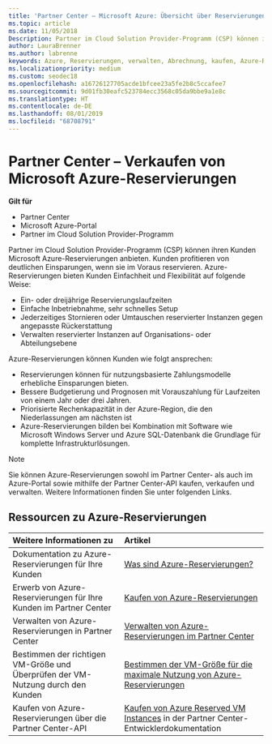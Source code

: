 ```yaml
---
title: 'Partner Center – Microsoft Azure: Übersicht über Reservierungen | Partner Center'
ms.topic: article
ms.date: 11/05/2018
Description: Partner im Cloud Solution Provider-Programm (CSP) können ihren Kunden Microsoft Azure-Reservierungen anbieten.
author: LauraBrenner
ms.author: labrenne
keywords: Azure, Reservierungen, verwalten, Abrechnung, kaufen, Azure-RI, Azure Reserved Instances
ms.localizationpriority: medium
ms.custom: seodec18
ms.openlocfilehash: a16726127705acde1bfcee23a5fe2b8c5ccafee7
ms.sourcegitcommit: 9d01fb30eafc523784ecc3568c05da9bbe9a1e8c
ms.translationtype: HT
ms.contentlocale: de-DE
ms.lasthandoff: 08/01/2019
ms.locfileid: "68708791"
---
```

# <a name="partner-center---sell-microsoft-azure-reservations"></a>Partner Center – Verkaufen von Microsoft Azure-Reservierungen

<!--Maggie, 12/7/18 - Added "Partner Center" to metadata title and H1 title as per Catherine Watson in bug #19868631-->

**Gilt für**

- Partner Center
- Microsoft Azure-Portal
- Partner im Cloud Solution Provider-Programm

Partner im Cloud Solution Provider-Programm (CSP) können ihren Kunden Microsoft Azure-Reservierungen anbieten. Kunden profitieren von deutlichen Einsparungen, wenn sie im Voraus reservieren. Azure-Reservierungen bieten Kunden Einfachheit und Flexibilität auf folgende Weise:

- Ein- oder dreijährige Reservierungslaufzeiten
- Einfache Inbetriebnahme, sehr schnelles Setup
- Jederzeitiges Stornieren oder Umtauschen reservierter Instanzen gegen angepasste Rückerstattung
- Verwalten reservierter Instanzen auf Organisations- oder Abteilungsebene 

Azure-Reservierungen können Kunden wie folgt ansprechen:

- Reservierungen können für nutzungsbasierte Zahlungsmodelle erhebliche Einsparungen bieten.
- Bessere Budgetierung und Prognosen mit Vorauszahlung für Laufzeiten von einem Jahr oder drei Jahren.
- Priorisierte Rechenkapazität in der Azure-Region, die den Niederlassungen am nächsten ist
- Azure-Reservierungen bilden bei Kombination mit Software wie Microsoft Windows Server und Azure SQL-Datenbank die Grundlage für komplette Infrastrukturlösungen.

>[!NOTE]
> Sie können Azure-Reservierungen sowohl im Partner Center- als auch im Azure-Portal sowie mithilfe der Partner Center-API kaufen, verkaufen und verwalten. Weitere Informationen finden Sie unter folgenden Links.

## <a name="azure-reservations-resources"></a>Ressourcen zu Azure-Reservierungen

|**Weitere Informationen zu**   |**Artikel**    |
|:-----------------------------|:-----------------|
| Dokumentation zu Azure-Reservierungen für Ihre Kunden | [Was sind Azure-Reservierungen?](https://docs.microsoft.com/azure/billing/billing-save-compute-costs-reservations)
|Erwerb von Azure-Reservierungen für Ihre Kunden im Partner Center   |[Kaufen von Azure-Reservierungen](azure-reservations-buying.md)
|Verwalten von Azure-Reservierungen in Partner Center | [Verwalten von Azure-Reservierungen im Partner Center](azure-reservations-manage.md)
|Bestimmen der richtigen VM-Größe und Überprüfen der VM-Nutzung durch den Kunden   |[Bestimmen der VM-Größe für die maximale Nutzung von Azure-Reservierungen](azure-usage.md)   |
|Kaufen von Azure-Reservierungen über die Partner Center-API | [Kaufen von Azure Reserved VM Instances](https://docs.microsoft.com/partner-center/develop/purchase-azure-reservations) in der Partner Center-Entwicklerdokumentation
